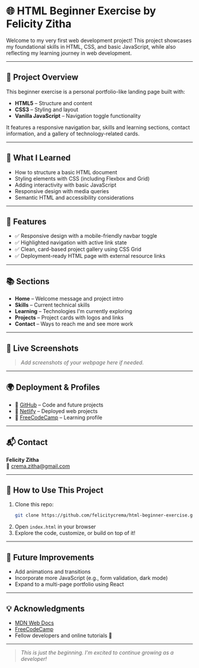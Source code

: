 # 🌐 HTML Beginner Exercise by Felicity Zitha

Welcome to my very first web development project! This project showcases my foundational skills in HTML, CSS, and basic JavaScript, while also reflecting my learning journey in web development.

---

## 📌 Project Overview

This beginner exercise is a personal portfolio-like landing page built with:

- **HTML5** – Structure and content
- **CSS3** – Styling and layout
- **Vanilla JavaScript** – Navigation toggle functionality

It features a responsive navigation bar, skills and learning sections, contact information, and a gallery of technology-related cards.

---

## 🧠 What I Learned

- How to structure a basic HTML document
- Styling elements with CSS (including Flexbox and Grid)
- Adding interactivity with basic JavaScript
- Responsive design with media queries
- Semantic HTML and accessibility considerations

---

## 🔧 Features

- ✅ Responsive design with a mobile-friendly navbar toggle
- ✅ Highlighted navigation with active link state
- ✅ Clean, card-based project gallery using CSS Grid
- ✅ Deployment-ready HTML page with external resource links

---

## 📚 Sections

- **Home** – Welcome message and project intro  
- **Skills** – Current technical skills  
- **Learning** – Technologies I'm currently exploring  
- **Projects** – Project cards with logos and links  
- **Contact** – Ways to reach me and see more work  

---

## 📸 Live Screenshots

> _Add screenshots of your webpage here if needed._

---

## 🌍 Deployment & Profiles

- 🔗 [GitHub](https://github.com/felicitycrema) – Code and future projects  
- 🔗 [Netlify](https://app.netlify.com/teams/felicitycrema) – Deployed web projects  
- 🔗 [FreeCodeCamp](https://www.freecodecamp.org/cremaDevHub) – Learning profile  

---

## 📬 Contact

**Felicity Zitha**  
📧 [crema.zitha@gmail.com](mailto:crema.zitha@gmail.com)

---

## 🚀 How to Use This Project

1. Clone this repo:
   ```bash
   git clone https://github.com/felicitycrema/html-beginner-exercise.git
   ```
2. Open `index.html` in your browser
3. Explore the code, customize, or build on top of it!

---

## 🏁 Future Improvements

- Add animations and transitions
- Incorporate more JavaScript (e.g., form validation, dark mode)
- Expand to a multi-page portfolio using React

---

## 💡 Acknowledgments

- [MDN Web Docs](https://developer.mozilla.org/)
- [FreeCodeCamp](https://www.freecodecamp.org/)
- Fellow developers and online tutorials 🙌

---

> _This is just the beginning. I'm excited to continue growing as a developer!_